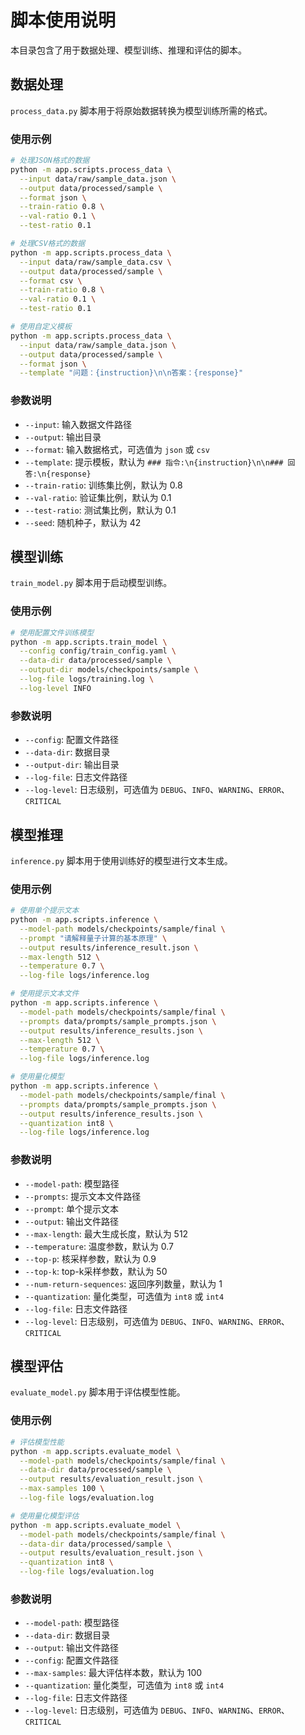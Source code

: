 # 脚本使用说明

本目录包含了用于数据处理、模型训练、推理和评估的脚本。

## 数据处理

`process_data.py` 脚本用于将原始数据转换为模型训练所需的格式。

### 使用示例

```bash
# 处理JSON格式的数据
python -m app.scripts.process_data \
  --input data/raw/sample_data.json \
  --output data/processed/sample \
  --format json \
  --train-ratio 0.8 \
  --val-ratio 0.1 \
  --test-ratio 0.1

# 处理CSV格式的数据
python -m app.scripts.process_data \
  --input data/raw/sample_data.csv \
  --output data/processed/sample \
  --format csv \
  --train-ratio 0.8 \
  --val-ratio 0.1 \
  --test-ratio 0.1

# 使用自定义模板
python -m app.scripts.process_data \
  --input data/raw/sample_data.json \
  --output data/processed/sample \
  --format json \
  --template "问题：{instruction}\n\n答案：{response}"
```

### 参数说明

- `--input`: 输入数据文件路径
- `--output`: 输出目录
- `--format`: 输入数据格式，可选值为 `json` 或 `csv`
- `--template`: 提示模板，默认为 `### 指令:\n{instruction}\n\n### 回答:\n{response}`
- `--train-ratio`: 训练集比例，默认为 0.8
- `--val-ratio`: 验证集比例，默认为 0.1
- `--test-ratio`: 测试集比例，默认为 0.1
- `--seed`: 随机种子，默认为 42

## 模型训练

`train_model.py` 脚本用于启动模型训练。

### 使用示例

```bash
# 使用配置文件训练模型
python -m app.scripts.train_model \
  --config config/train_config.yaml \
  --data-dir data/processed/sample \
  --output-dir models/checkpoints/sample \
  --log-file logs/training.log \
  --log-level INFO
```

### 参数说明

- `--config`: 配置文件路径
- `--data-dir`: 数据目录
- `--output-dir`: 输出目录
- `--log-file`: 日志文件路径
- `--log-level`: 日志级别，可选值为 `DEBUG`、`INFO`、`WARNING`、`ERROR`、`CRITICAL`

## 模型推理

`inference.py` 脚本用于使用训练好的模型进行文本生成。

### 使用示例

```bash
# 使用单个提示文本
python -m app.scripts.inference \
  --model-path models/checkpoints/sample/final \
  --prompt "请解释量子计算的基本原理" \
  --output results/inference_result.json \
  --max-length 512 \
  --temperature 0.7 \
  --log-file logs/inference.log

# 使用提示文本文件
python -m app.scripts.inference \
  --model-path models/checkpoints/sample/final \
  --prompts data/prompts/sample_prompts.json \
  --output results/inference_results.json \
  --max-length 512 \
  --temperature 0.7 \
  --log-file logs/inference.log

# 使用量化模型
python -m app.scripts.inference \
  --model-path models/checkpoints/sample/final \
  --prompts data/prompts/sample_prompts.json \
  --output results/inference_results.json \
  --quantization int8 \
  --log-file logs/inference.log
```

### 参数说明

- `--model-path`: 模型路径
- `--prompts`: 提示文本文件路径
- `--prompt`: 单个提示文本
- `--output`: 输出文件路径
- `--max-length`: 最大生成长度，默认为 512
- `--temperature`: 温度参数，默认为 0.7
- `--top-p`: 核采样参数，默认为 0.9
- `--top-k`: top-k采样参数，默认为 50
- `--num-return-sequences`: 返回序列数量，默认为 1
- `--quantization`: 量化类型，可选值为 `int8` 或 `int4`
- `--log-file`: 日志文件路径
- `--log-level`: 日志级别，可选值为 `DEBUG`、`INFO`、`WARNING`、`ERROR`、`CRITICAL`

## 模型评估

`evaluate_model.py` 脚本用于评估模型性能。

### 使用示例

```bash
# 评估模型性能
python -m app.scripts.evaluate_model \
  --model-path models/checkpoints/sample/final \
  --data-dir data/processed/sample \
  --output results/evaluation_result.json \
  --max-samples 100 \
  --log-file logs/evaluation.log

# 使用量化模型评估
python -m app.scripts.evaluate_model \
  --model-path models/checkpoints/sample/final \
  --data-dir data/processed/sample \
  --output results/evaluation_result.json \
  --quantization int8 \
  --log-file logs/evaluation.log
```

### 参数说明

- `--model-path`: 模型路径
- `--data-dir`: 数据目录
- `--output`: 输出文件路径
- `--config`: 配置文件路径
- `--max-samples`: 最大评估样本数，默认为 100
- `--quantization`: 量化类型，可选值为 `int8` 或 `int4`
- `--log-file`: 日志文件路径
- `--log-level`: 日志级别，可选值为 `DEBUG`、`INFO`、`WARNING`、`ERROR`、`CRITICAL`

